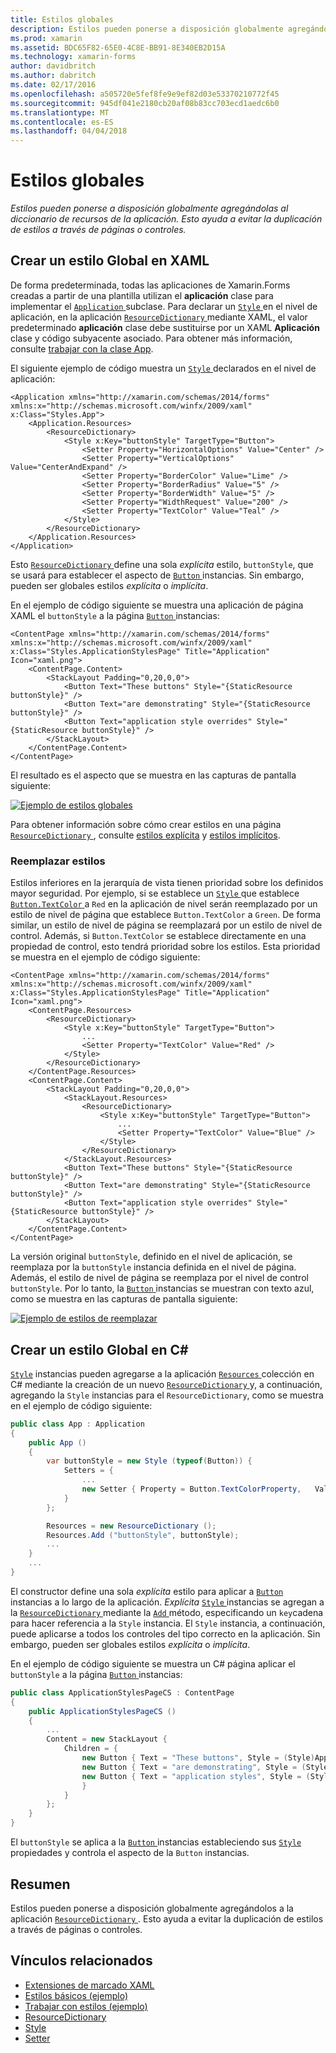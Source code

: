 ```yaml
---
title: Estilos globales
description: Estilos pueden ponerse a disposición globalmente agregándolas al diccionario de recursos de la aplicación. Esto ayuda a evitar la duplicación de estilos a través de páginas o controles.
ms.prod: xamarin
ms.assetid: BDC65F82-65E0-4C8E-BB91-8E340EB2D15A
ms.technology: xamarin-forms
author: davidbritch
ms.author: dabritch
ms.date: 02/17/2016
ms.openlocfilehash: a505720e5fef8fe9e9ef82d03e53370210772f45
ms.sourcegitcommit: 945df041e2180cb20af08b83cc703ecd1aedc6b0
ms.translationtype: MT
ms.contentlocale: es-ES
ms.lasthandoff: 04/04/2018
---
```

# <a name="global-styles"></a>Estilos globales

_Estilos pueden ponerse a disposición globalmente agregándolas al diccionario de recursos de la aplicación. Esto ayuda a evitar la duplicación de estilos a través de páginas o controles._

## <a name="creating-a-global-style-in-xaml"></a>Crear un estilo Global en XAML

De forma predeterminada, todas las aplicaciones de Xamarin.Forms creadas a partir de una plantilla utilizan el **aplicación** clase para implementar el [ `Application` ](https://developer.xamarin.com/api/type/Xamarin.Forms.Application/) subclase. Para declarar un [ `Style` ](https://developer.xamarin.com/api/type/Xamarin.Forms.Style/) en el nivel de aplicación, en la aplicación [ `ResourceDictionary` ](https://developer.xamarin.com/api/type/Xamarin.Forms.ResourceDictionary/) mediante XAML, el valor predeterminado **aplicación** clase debe sustituirse por un XAML **Aplicación** clase y código subyacente asociado. Para obtener más información, consulte [trabajar con la clase App](~/xamarin-forms/app-fundamentals/application-class.md).

El siguiente ejemplo de código muestra un [ `Style` ](https://developer.xamarin.com/api/type/Xamarin.Forms.Style/) declarados en el nivel de aplicación:

```xaml
<Application xmlns="http://xamarin.com/schemas/2014/forms" xmlns:x="http://schemas.microsoft.com/winfx/2009/xaml" x:Class="Styles.App">
    <Application.Resources>
        <ResourceDictionary>
            <Style x:Key="buttonStyle" TargetType="Button">
                <Setter Property="HorizontalOptions" Value="Center" />
                <Setter Property="VerticalOptions" Value="CenterAndExpand" />
                <Setter Property="BorderColor" Value="Lime" />
                <Setter Property="BorderRadius" Value="5" />
                <Setter Property="BorderWidth" Value="5" />
                <Setter Property="WidthRequest" Value="200" />
                <Setter Property="TextColor" Value="Teal" />
            </Style>
        </ResourceDictionary>
    </Application.Resources>
</Application>
```

Esto [ `ResourceDictionary` ](https://developer.xamarin.com/api/type/Xamarin.Forms.ResourceDictionary/) define una sola *explícita* estilo, `buttonStyle`, que se usará para establecer el aspecto de [ `Button` ](https://developer.xamarin.com/api/type/Xamarin.Forms.Button/) instancias. Sin embargo, pueden ser globales estilos *explícita* o *implícita*.

En el ejemplo de código siguiente se muestra una aplicación de página XAML el `buttonStyle` a la página [ `Button` ](https://developer.xamarin.com/api/type/Xamarin.Forms.Button/) instancias:

```xaml
<ContentPage xmlns="http://xamarin.com/schemas/2014/forms" xmlns:x="http://schemas.microsoft.com/winfx/2009/xaml" x:Class="Styles.ApplicationStylesPage" Title="Application" Icon="xaml.png">
    <ContentPage.Content>
        <StackLayout Padding="0,20,0,0">
            <Button Text="These buttons" Style="{StaticResource buttonStyle}" />
            <Button Text="are demonstrating" Style="{StaticResource buttonStyle}" />
            <Button Text="application style overrides" Style="{StaticResource buttonStyle}" />
        </StackLayout>
    </ContentPage.Content>
</ContentPage>
```

El resultado es el aspecto que se muestra en las capturas de pantalla siguiente:

[![](application-images/application-styles-1.png "Ejemplo de estilos globales")](application-images/application-styles-1-large.png#lightbox "ejemplo estilos globales")

Para obtener información sobre cómo crear estilos en una página [ `ResourceDictionary` ](https://developer.xamarin.com/api/type/Xamarin.Forms.ResourceDictionary/), consulte [estilos explícita](~/xamarin-forms/user-interface/styles/explicit.md) y [estilos implícitos](~/xamarin-forms/user-interface/styles/implicit.md).

### <a name="overriding-styles"></a>Reemplazar estilos

Estilos inferiores en la jerarquía de vista tienen prioridad sobre los definidos mayor seguridad. Por ejemplo, si se establece un [ `Style` ](https://developer.xamarin.com/api/type/Xamarin.Forms.Style/) que establece [ `Button.TextColor` ](https://developer.xamarin.com/api/property/Xamarin.Forms.Button.TextColor/) a `Red` en la aplicación de nivel serán reemplazado por un estilo de nivel de página que establece `Button.TextColor` a `Green`. De forma similar, un estilo de nivel de página se reemplazará por un estilo de nivel de control. Además, si `Button.TextColor` se establece directamente en una propiedad de control, esto tendrá prioridad sobre los estilos. Esta prioridad se muestra en el ejemplo de código siguiente:

```xaml
<ContentPage xmlns="http://xamarin.com/schemas/2014/forms" xmlns:x="http://schemas.microsoft.com/winfx/2009/xaml" x:Class="Styles.ApplicationStylesPage" Title="Application" Icon="xaml.png">
    <ContentPage.Resources>
        <ResourceDictionary>
            <Style x:Key="buttonStyle" TargetType="Button">
                ...
                <Setter Property="TextColor" Value="Red" />
            </Style>
        </ResourceDictionary>
    </ContentPage.Resources>
    <ContentPage.Content>
        <StackLayout Padding="0,20,0,0">
            <StackLayout.Resources>
                <ResourceDictionary>
                    <Style x:Key="buttonStyle" TargetType="Button">
                        ...
                        <Setter Property="TextColor" Value="Blue" />
                    </Style>
                </ResourceDictionary>
            </StackLayout.Resources>
            <Button Text="These buttons" Style="{StaticResource buttonStyle}" />
            <Button Text="are demonstrating" Style="{StaticResource buttonStyle}" />
            <Button Text="application style overrides" Style="{StaticResource buttonStyle}" />
        </StackLayout>
    </ContentPage.Content>
</ContentPage>
```

La versión original `buttonStyle`, definido en el nivel de aplicación, se reemplaza por la `buttonStyle` instancia definida en el nivel de página. Además, el estilo de nivel de página se reemplaza por el nivel de control `buttonStyle`. Por lo tanto, la [ `Button` ](https://developer.xamarin.com/api/type/Xamarin.Forms.Button/) instancias se muestran con texto azul, como se muestra en las capturas de pantalla siguiente:

[![](application-images/application-styles-2.png "Ejemplo de estilos de reemplazar")](application-images/application-styles-2-large.png#lightbox "reemplazar el ejemplo de estilos")

## <a name="creating-a-global-style-in-c35"></a>Crear un estilo Global en C&#35;

[`Style`](https://developer.xamarin.com/api/type/Xamarin.Forms.Style/) instancias pueden agregarse a la aplicación [ `Resources` ](https://developer.xamarin.com/api/property/Xamarin.Forms.VisualElement.Resources/) colección en C# mediante la creación de un nuevo [ `ResourceDictionary` ](https://developer.xamarin.com/api/type/Xamarin.Forms.ResourceDictionary/)y, a continuación, agregando la `Style` instancias para el `ResourceDictionary`, como se muestra en el ejemplo de código siguiente:

```csharp
public class App : Application
{
    public App ()
    {
        var buttonStyle = new Style (typeof(Button)) {
            Setters = {
                ...
                new Setter { Property = Button.TextColorProperty,   Value = Color.Teal }
            }
        };

        Resources = new ResourceDictionary ();
        Resources.Add ("buttonStyle", buttonStyle);
        ...
    }
    ...
}
```

El constructor define una sola *explícita* estilo para aplicar a [ `Button` ](https://developer.xamarin.com/api/type/Xamarin.Forms.Button/) instancias a lo largo de la aplicación. *Explícita* [ `Style` ](https://developer.xamarin.com/api/type/Xamarin.Forms.Style/) instancias se agregan a la [ `ResourceDictionary` ](https://developer.xamarin.com/api/type/Xamarin.Forms.ResourceDictionary/) mediante la [ `Add` ](https://developer.xamarin.com/api/member/Xamarin.Forms.ResourceDictionary.Add/p/System.String/System.Object/) método, especificando un `key`cadena para hacer referencia a la `Style` instancia. El `Style` instancia, a continuación, puede aplicarse a todos los controles del tipo correcto en la aplicación. Sin embargo, pueden ser globales estilos *explícita* o *implícita*.

En el ejemplo de código siguiente se muestra un C# página aplicar el `buttonStyle` a la página [ `Button` ](https://developer.xamarin.com/api/type/Xamarin.Forms.Button/) instancias:

```csharp
public class ApplicationStylesPageCS : ContentPage
{
    public ApplicationStylesPageCS ()
    {
        ...
        Content = new StackLayout {
            Children = {
                new Button { Text = "These buttons", Style = (Style)Application.Current.Resources ["buttonStyle"] },
                new Button { Text = "are demonstrating", Style = (Style)Application.Current.Resources ["buttonStyle"] },
                new Button { Text = "application styles", Style = (Style)Application.Current.Resources ["buttonStyle"]
                }
            }
        };
    }
}
```

El `buttonStyle` se aplica a la [ `Button` ](https://developer.xamarin.com/api/type/Xamarin.Forms.Button/) instancias estableciendo sus [ `Style` ](https://developer.xamarin.com/api/property/Xamarin.Forms.VisualElement.Style/) propiedades y controla el aspecto de la `Button` instancias.

## <a name="summary"></a>Resumen

Estilos pueden ponerse a disposición globalmente agregándolos a la aplicación [ `ResourceDictionary` ](https://developer.xamarin.com/api/type/Xamarin.Forms.ResourceDictionary/). Esto ayuda a evitar la duplicación de estilos a través de páginas o controles.



## <a name="related-links"></a>Vínculos relacionados

- [Extensiones de marcado XAML](~/xamarin-forms/xaml/xaml-basics/xaml-markup-extensions.md)
- [Estilos básicos (ejemplo)](https://developer.xamarin.com/samples/xamarin-forms/UserInterface/Styles/BasicStyles/)
- [Trabajar con estilos (ejemplo)](https://developer.xamarin.com/samples/xamarin-forms/WorkingWithStyles/)
- [ResourceDictionary](https://developer.xamarin.com/api/type/Xamarin.Forms.ResourceDictionary/)
- [Style](https://developer.xamarin.com/api/type/Xamarin.Forms.Style/)
- [Setter](https://developer.xamarin.com/api/type/Xamarin.Forms.Setter/)
